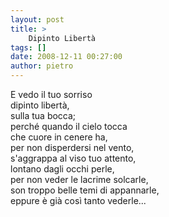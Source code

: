 ```yaml
---
layout: post
title: >
    Dipinto Libertà
tags: []
date: 2008-12-11 00:27:00
author: pietro
---
```

E vedo il tuo sorriso<br/>dipinto libertà,<br/>sulla tua bocca;<br/>perché quando il cielo tocca<br/>che cuore in cenere ha,<br/>per non disperdersi nel vento,<br/>s'aggrappa al viso tuo attento,<br/>lontano dagli occhi perle,<br/>per non veder le lacrime solcarle,<br/>son troppo belle temi di appannarle,<br/>eppure è già così tanto vederle...
